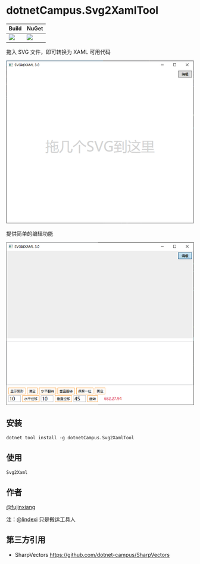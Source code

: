 # dotnetCampus.Svg2XamlTool

| Build | NuGet |
|--|--|
|![](https://github.com/dotnet-campus/dotnetCampus.Svg2XamlTool/workflows/.NET%20Build/badge.svg)|[![](https://img.shields.io/nuget/v/dotnetCampus.Svg2XamlTool.svg)](https://www.nuget.org/packages/dotnetCampus.Svg2XamlTool)|

拖入 SVG 文件，即可转换为 XAML 可用代码

![](docs/images/Image1.png)

提供简单的编辑功能

![](docs/images/Image2.png)

## 安装

```
dotnet tool install -g dotnetCampus.Svg2XamlTool
```

## 使用

```
Svg2Xaml
```

## 作者

[@fujinxiang](https://github.com/fujinxiang)

注：[@lindexi](https://github.com/lindexi/) 只是搬运工具人

## 第三方引用

- SharpVectors https://github.com/dotnet-campus/SharpVectors